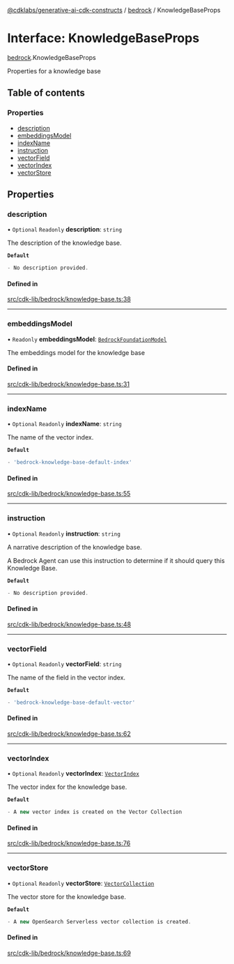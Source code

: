 [@cdklabs/generative-ai-cdk-constructs](../README.md) / [bedrock](../modules/bedrock.md) / KnowledgeBaseProps

# Interface: KnowledgeBaseProps

[bedrock](../modules/bedrock.md).KnowledgeBaseProps

Properties for a knowledge base

## Table of contents

### Properties

- [description](bedrock.KnowledgeBaseProps.md#description)
- [embeddingsModel](bedrock.KnowledgeBaseProps.md#embeddingsmodel)
- [indexName](bedrock.KnowledgeBaseProps.md#indexname)
- [instruction](bedrock.KnowledgeBaseProps.md#instruction)
- [vectorField](bedrock.KnowledgeBaseProps.md#vectorfield)
- [vectorIndex](bedrock.KnowledgeBaseProps.md#vectorindex)
- [vectorStore](bedrock.KnowledgeBaseProps.md#vectorstore)

## Properties

### description

• `Optional` `Readonly` **description**: `string`

The description of the knowledge base.

**`Default`**

```ts
- No description provided.
```

#### Defined in

[src/cdk-lib/bedrock/knowledge-base.ts:38](https://github.com/jstrunk/generative-ai-cdk-constructs/blob/9d5b641/src/cdk-lib/bedrock/knowledge-base.ts#L38)

___

### embeddingsModel

• `Readonly` **embeddingsModel**: [`BedrockFoundationModel`](../classes/bedrock.BedrockFoundationModel.md)

The embeddings model for the knowledge base

#### Defined in

[src/cdk-lib/bedrock/knowledge-base.ts:31](https://github.com/jstrunk/generative-ai-cdk-constructs/blob/9d5b641/src/cdk-lib/bedrock/knowledge-base.ts#L31)

___

### indexName

• `Optional` `Readonly` **indexName**: `string`

The name of the vector index.

**`Default`**

```ts
- 'bedrock-knowledge-base-default-index'
```

#### Defined in

[src/cdk-lib/bedrock/knowledge-base.ts:55](https://github.com/jstrunk/generative-ai-cdk-constructs/blob/9d5b641/src/cdk-lib/bedrock/knowledge-base.ts#L55)

___

### instruction

• `Optional` `Readonly` **instruction**: `string`

A narrative description of the knowledge base.

A Bedrock Agent can use this instruction to determine if it should
query this Knowledge Base.

**`Default`**

```ts
- No description provided.
```

#### Defined in

[src/cdk-lib/bedrock/knowledge-base.ts:48](https://github.com/jstrunk/generative-ai-cdk-constructs/blob/9d5b641/src/cdk-lib/bedrock/knowledge-base.ts#L48)

___

### vectorField

• `Optional` `Readonly` **vectorField**: `string`

The name of the field in the vector index.

**`Default`**

```ts
- 'bedrock-knowledge-base-default-vector'
```

#### Defined in

[src/cdk-lib/bedrock/knowledge-base.ts:62](https://github.com/jstrunk/generative-ai-cdk-constructs/blob/9d5b641/src/cdk-lib/bedrock/knowledge-base.ts#L62)

___

### vectorIndex

• `Optional` `Readonly` **vectorIndex**: [`VectorIndex`](../classes/opensearch_vectorindex.VectorIndex.md)

The vector index for the knowledge base.

**`Default`**

```ts
- A new vector index is created on the Vector Collection
```

#### Defined in

[src/cdk-lib/bedrock/knowledge-base.ts:76](https://github.com/jstrunk/generative-ai-cdk-constructs/blob/9d5b641/src/cdk-lib/bedrock/knowledge-base.ts#L76)

___

### vectorStore

• `Optional` `Readonly` **vectorStore**: [`VectorCollection`](../classes/opensearchserverless.VectorCollection.md)

The vector store for the knowledge base.

**`Default`**

```ts
- A new OpenSearch Serverless vector collection is created.
```

#### Defined in

[src/cdk-lib/bedrock/knowledge-base.ts:69](https://github.com/jstrunk/generative-ai-cdk-constructs/blob/9d5b641/src/cdk-lib/bedrock/knowledge-base.ts#L69)
